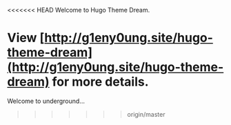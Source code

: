 <<<<<<< HEAD
Welcome to Hugo Theme Dream.

View [http://g1eny0ung.site/hugo-theme-dream](http://g1eny0ung.site/hugo-theme-dream) for more details.
=======
Welcome to underground...
>>>>>>> origin/master
